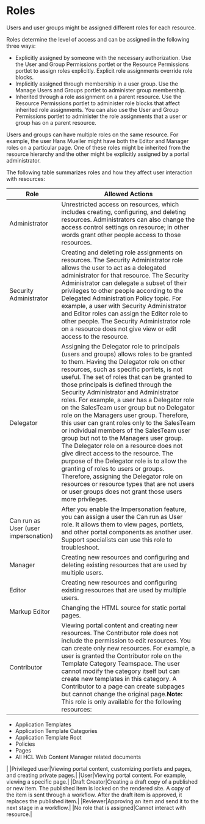 # Roles




Users and user groups might be assigned different roles for each resource.

Roles determine the level of access and can be assigned in the following three ways:

-   Explicitly assigned by someone with the necessary authorization. Use the User and Group Permissions portlet or the Resource Permissions portlet to assign roles explicitly. Explicit role assignments override role blocks.
-   Implicitly assigned through membership in a user group. Use the Manage Users and Groups portlet to administer group membership.
-   Inherited through a role assignment on a parent resource. Use the Resource Permissions portlet to administer role blocks that affect inherited role assignments. You can also use the User and Group Permissions portlet to administer the role assignments that a user or group has on a parent resource.

Users and groups can have multiple roles on the same resource. For example, the user Hans Mueller might have both the Editor and Manager roles on a particular page. One of these roles might be inherited from the resource hierarchy and the other might be explicitly assigned by a portal administrator.

The following table summarizes roles and how they affect user interaction with resources:

|Role|Allowed Actions|
|----|---------------|
|Administrator|Unrestricted access on resources, which includes creating, configuring, and deleting resources. Administrators can also change the access control settings on resource; in other words grant other people access to those resources.|
|Security Administrator|Creating and deleting role assignments on resources. The Security Administrator role allows the user to act as a delegated administrator for that resource. The Security Administrator can delegate a subset of their privileges to other people according to the Delegated Administration Policy topic. For example, a user with Security Administrator and Editor roles can assign the Editor role to other people. The Security Administrator role on a resource does not give view or edit access to the resource.|
|Delegator|Assigning the Delegator role to principals \(users and groups\) allows roles to be granted to them. Having the Delegator role on other resources, such as specific portlets, is not useful. The set of roles that can be granted to those principals is defined through the Security Administrator and Administrator roles. For example, a user has a Delegator role on the SalesTeam user group but no Delegator role on the Managers user group. Therefore, this user can grant roles only to the SalesTeam or individual members of the SalesTeam user group but not to the Managers user group. The Delegator role on a resource does not give direct access to the resource. The purpose of the Delegator role is to allow the granting of roles to users or groups. Therefore, assigning the Delegator role on resources or resource types that are not users or user groups does not grant those users more privileges.|
|Can run as User \(user impersonation\)|After you enable the Impersonation feature, you can assign a user the Can run as User role. It allows them to view pages, portlets, and other portal components as another user. Support specialists can use this role to troubleshoot.|
|Manager|Creating new resources and configuring and deleting existing resources that are used by multiple users.|
|Editor|Creating new resources and configuring existing resources that are used by multiple users.|
|Markup Editor|Changing the HTML source for static portal pages.|
|Contributor|Viewing portal content and creating new resources. The Contributor role does not include the permission to edit resources. You can create only new resources. For example, a user is granted the Contributor role on the Template Category Teamspace. The user cannot modify the category itself but can create new templates in this category. A Contributor to a page can create subpages but cannot change the original page.**Note:** This role is only available for the following resources:

-   Application Templates
-   Application Template Categories
-   Application Template Root
-   Policies
-   Pages
-   All HCL Web Content Manager related documents

|
|Privileged user|Viewing portal content, customizing portlets and pages, and creating private pages.|
|User|Viewing portal content. For example, viewing a specific page.|
|Draft Creator|Creating a draft copy of a published or new item. The published item is locked on the rendered site. A copy of the item is sent through a workflow. After the draft item is approved, it replaces the published item.|
|Reviewer|Approving an item and send it to the next stage in a workflow.|
|No role that is assigned|Cannot interact with resource.|

